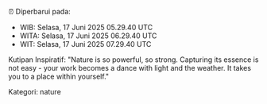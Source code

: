 ⏰ Diperbarui pada:
- WIB: Selasa, 17 Juni 2025 05.29.40 UTC
- WITA: Selasa, 17 Juni 2025 06.29.40 UTC
- WIT: Selasa, 17 Juni 2025 07.29.40 UTC

Kutipan Inspiratif:
"Nature is so powerful, so strong. Capturing its essence is not easy - your work becomes a dance with light and the weather. It takes you to a place within yourself."


Kategori: nature

